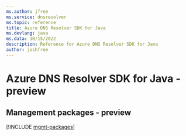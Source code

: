 ```yaml
---
ms.author: jfree
ms.service: dnsresolver
ms.topic: reference
title: Azure DNS Resolver SDK for Java
ms.devlang: java
ms.data: 10/15/2022
description: Reference for Azure DNS Resolver SDK for Java
author: joshfree
---
```

# Azure DNS Resolver SDK for Java - preview

## Management packages - preview
[!INCLUDE [mgmt-packages](dns-resolver-mgmt-index.md)]